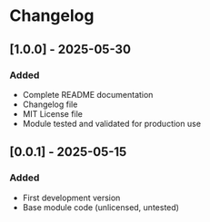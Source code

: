 # Changelog

## [1.0.0] - 2025-05-30
### Added
- Complete README documentation
- Changelog file
- MIT License file
- Module tested and validated for production use

## [0.0.1] - 2025-05-15
### Added
- First development version
- Base module code (unlicensed, untested)
